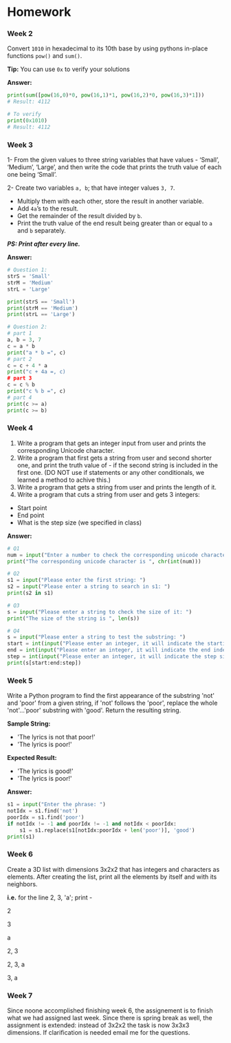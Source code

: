 # Homework

### Week 2

Convert ```1010``` in hexadecimal to its 10th base by using pythons in-place functions ```pow()``` and ```sum()```.

**Tip:** You can use ```0x``` to verify your solutions

**Answer:**

```python
print(sum([pow(16,0)*0, pow(16,1)*1, pow(16,2)*0, pow(16,3)*1]))
# Result: 4112

# To verify
print(0x1010)
# Result: 4112
```

### Week 3

1- From the given values to three string variables that have values - ‘Small’, ‘Medium’, ‘Large’, and then write the code that prints the truth value of each one being ‘Small’.

2- Create two variables ```a, b```; that have integer values ```3, 7```. 
  - Multiply them with each other, store the result in another variable. 
  - Add ```4a```’s to the result. 
  - Get the remainder of the result divided by ```b```.
  - Print the truth value of the end result being greater than or equal to ```a``` and ```b``` separately.

***PS: Print after every line.***

**Answer:**

```python
# Question 1:
strS = 'Small'
strM = 'Medium'
strL = 'Large'

print(strS == 'Small')
print(strM == 'Medium')
print(strL == 'Large')

# Question 2:
# part 1
a, b = 3, 7
c = a * b
print("a * b =", c)
# part 2
c = c + 4 * a
print("c + 4a =, c)
# part 3
c = c % b
print("c % b =", c)
# part 4
print(c >= a)
print(c >= b)
```


### Week 4

1. Write a program that gets an integer input from user and prints the corresponding Unicode character.
2. Write a program that first gets a string from user and second shorter one, and print the truth value of - if the second string is included in the first one. (DO NOT use if statements or any other conditionals, we learned a method to achive this.)
3. Write a program that gets a string from user and prints the length of it.
4. Write a program that cuts a string from user and gets 3 integers:
  - Start point
  - End point
  - What is the step size (we specified in class)

**Answer:**

```python
# Q1
num = input("Enter a number to check the corresponding unicode character: ")
print("The corresponding unicode character is ", chr(int(num)))

# Q2
s1 = input("Please enter the first string: ")
s2 = input("Please enter a string to search in s1: ")
print(s2 in s1)

# Q3
s = input("Please enter a string to check the size of it: ")
print("The size of the string is ", len(s))

# Q4 
s = input("Please enter a string to test the substring: ")
start = int(input("Please enter an integer, it will indicate the starting index for the substring: "))
end = int(input("Please enter an integer, it will indicate the end index for the substring: "))
step = int(input("Please enter an integer, it will indicate the step size for creating the substring: "))
print(s[start:end:step])
```


### Week 5

Write a Python program to find the first appearance of the substring 'not' and 'poor' from a given string, if 'not' follows the 'poor', replace the whole 'not'...'poor' substring with 'good'. Return the resulting string.

**Sample String:**
- 'The lyrics is not that poor!'
- 'The lyrics is poor!'

**Expected Result:** 
- 'The lyrics is good!'
- 'The lyrics is poor!'

**Answer:**

```python
s1 = input("Enter the phrase: ")
notIdx = s1.find('not')
poorIdx = s1.find('poor')
if notIdx != -1 and poorIdx != -1 and notIdx < poorIdx:	
	s1 = s1.replace(s1[notIdx:poorIdx + len('poor')], 'good')
print(s1)
```

### Week 6

Create a 3D list with dimensions 3x2x2 that has integers and characters as elements. After creating the list, print all the elements by itself and with its neighbors.

**i.e.** for the line 2, 3, 'a'; print - 

2

3

a

2, 3

2, 3, a

3, a

### Week 7

Since noone accomplished finishing week 6, the assignement is to finish what we had assigned last week. Since there is spring break as well, the assignment is extended: instead of 3x2x2 the task is now 3x3x3 dimensions. If clarification is needed email me for the questions.
